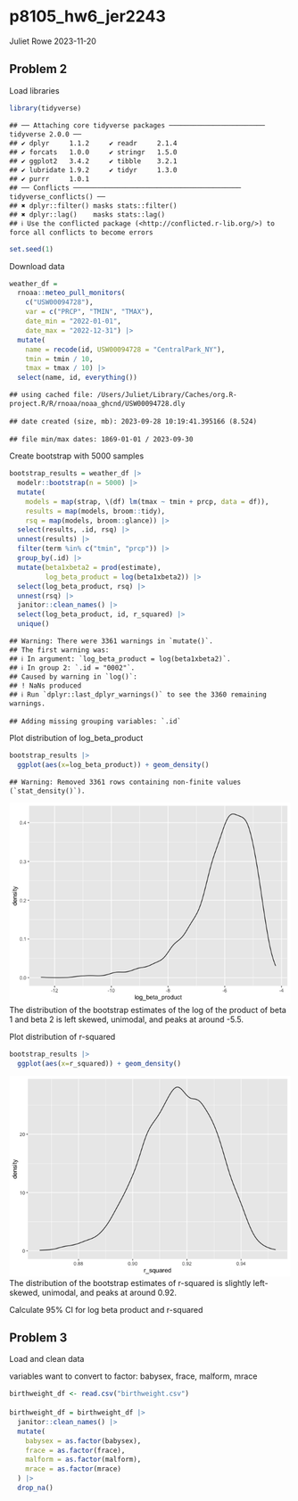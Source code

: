 p8105_hw6_jer2243
================
Juliet Rowe
2023-11-20

## Problem 2

Load libraries

``` r
library(tidyverse)
```

    ## ── Attaching core tidyverse packages ──────────────────────── tidyverse 2.0.0 ──
    ## ✔ dplyr     1.1.2     ✔ readr     2.1.4
    ## ✔ forcats   1.0.0     ✔ stringr   1.5.0
    ## ✔ ggplot2   3.4.2     ✔ tibble    3.2.1
    ## ✔ lubridate 1.9.2     ✔ tidyr     1.3.0
    ## ✔ purrr     1.0.1     
    ## ── Conflicts ────────────────────────────────────────── tidyverse_conflicts() ──
    ## ✖ dplyr::filter() masks stats::filter()
    ## ✖ dplyr::lag()    masks stats::lag()
    ## ℹ Use the conflicted package (<http://conflicted.r-lib.org/>) to force all conflicts to become errors

``` r
set.seed(1)
```

Download data

``` r
weather_df = 
  rnoaa::meteo_pull_monitors(
    c("USW00094728"),
    var = c("PRCP", "TMIN", "TMAX"), 
    date_min = "2022-01-01",
    date_max = "2022-12-31") |>
  mutate(
    name = recode(id, USW00094728 = "CentralPark_NY"),
    tmin = tmin / 10,
    tmax = tmax / 10) |>
  select(name, id, everything())
```

    ## using cached file: /Users/Juliet/Library/Caches/org.R-project.R/R/rnoaa/noaa_ghcnd/USW00094728.dly

    ## date created (size, mb): 2023-09-28 10:19:41.395166 (8.524)

    ## file min/max dates: 1869-01-01 / 2023-09-30

Create bootstrap with 5000 samples

``` r
bootstrap_results = weather_df |> 
  modelr::bootstrap(n = 5000) |> 
  mutate(
    models = map(strap, \(df) lm(tmax ~ tmin + prcp, data = df)),
    results = map(models, broom::tidy),
    rsq = map(models, broom::glance)) |> 
  select(results, .id, rsq) |> 
  unnest(results) |>
  filter(term %in% c("tmin", "prcp")) |>
  group_by(.id) |>
  mutate(beta1xbeta2 = prod(estimate),
         log_beta_product = log(beta1xbeta2)) |>
  select(log_beta_product, rsq) |>
  unnest(rsq) |>
  janitor::clean_names() |>
  select(log_beta_product, id, r_squared) |>
  unique()
```

    ## Warning: There were 3361 warnings in `mutate()`.
    ## The first warning was:
    ## ℹ In argument: `log_beta_product = log(beta1xbeta2)`.
    ## ℹ In group 2: `.id = "0002"`.
    ## Caused by warning in `log()`:
    ## ! NaNs produced
    ## ℹ Run `dplyr::last_dplyr_warnings()` to see the 3360 remaining warnings.

    ## Adding missing grouping variables: `.id`

Plot distribution of log_beta_product

``` r
bootstrap_results |>
  ggplot(aes(x=log_beta_product)) + geom_density()
```

    ## Warning: Removed 3361 rows containing non-finite values (`stat_density()`).

![](p8105_hw6_jer2243_files/figure-gfm/unnamed-chunk-4-1.png)<!-- -->
The distribution of the bootstrap estimates of the log of the product of
beta 1 and beta 2 is left skewed, unimodal, and peaks at around -5.5.

Plot distribution of r-squared

``` r
bootstrap_results |>
  ggplot(aes(x=r_squared)) + geom_density()
```

![](p8105_hw6_jer2243_files/figure-gfm/unnamed-chunk-5-1.png)<!-- -->
The distribution of the bootstrap estimates of r-squared is slightly
left-skewed, unimodal, and peaks at around 0.92.

Calculate 95% CI for log beta product and r-squared

## Problem 3

Load and clean data

variables want to convert to factor: babysex, frace, malform, mrace

``` r
birthweight_df <- read.csv("birthweight.csv")

birthweight_df = birthweight_df |>
  janitor::clean_names() |>
  mutate(
    babysex = as.factor(babysex),
    frace = as.factor(frace),
    malform = as.factor(malform),
    mrace = as.factor(mrace)
  ) |>
  drop_na()
```
